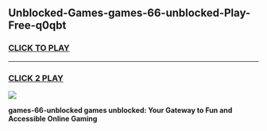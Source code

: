 
## Unblocked-Games-games-66-unblocked-Play-Free-q0qbt
<h3>
<a href="https://premium76.site?title=games-66-unblocked&ref=09A">CLICK TO PLAY</a></h3>
<hr>

<h3>
<a href="https://premium76.site?title=games-66-unblocked&ref=09A">CLICK 2 PLAY</a>
  
</h3>

<a href="https://premium76.site?title=games-66-unblocked&ref=09A"><img src="https://clearcache.store/games.png"></a>


**games-66-unblocked games unblocked: Your Gateway to Fun and Accessible Online Gaming**
